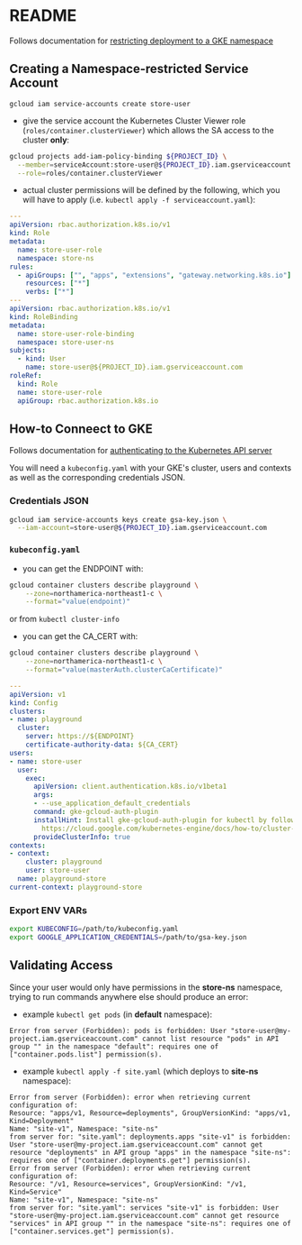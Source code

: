 # README
Follows documentation for [restricting deployment to a GKE namespace](https://cloud.google.com/deploy/docs/securing/sa-by-namespace)

## Creating a Namespace-restricted Service Account
```
gcloud iam service-accounts create store-user
```

- give the service account the Kubernetes Cluster Viewer role (`roles/container.clusterViewer`) which allows the SA access to the cluster **only**:
```sh
gcloud projects add-iam-policy-binding ${PROJECT_ID} \
  --member=serviceAccount:store-user@${PROJECT_ID}.iam.gserviceaccount.com \
  --role=roles/container.clusterViewer
```

- actual cluster permissions will be defined by the following, which you will have to apply (i.e. `kubectl apply -f serviceaccount.yaml`):
```yaml
---
apiVersion: rbac.authorization.k8s.io/v1
kind: Role
metadata:
  name: store-user-role
  namespace: store-ns
rules:
  - apiGroups: ["", "apps", "extensions", "gateway.networking.k8s.io"]
    resources: ["*"]
    verbs: ["*"]
---
apiVersion: rbac.authorization.k8s.io/v1
kind: RoleBinding
metadata:
  name: store-user-role-binding
  namespace: store-user-ns
subjects:
  - kind: User
    name: store-user@${PROJECT_ID}.iam.gserviceaccount.com
roleRef:
  kind: Role
  name: store-user-role
  apiGroup: rbac.authorization.k8s.io
```


## How-to Conneect to GKE
Follows documentation for [authenticating to the Kubernetes API server](https://cloud.google.com/kubernetes-engine/docs/how-to/api-server-authentication#environments-without-gcloud)

You will need a `kubeconfig.yaml` with your GKE's cluster, users and contexts as well as the corresponding credentials JSON.

### Credentials JSON
```sh
gcloud iam service-accounts keys create gsa-key.json \
  --iam-account=store-user@${PROJECT_ID}.iam.gserviceaccount.com
```

### `kubeconfig.yaml`
- you can get the ENDPOINT with:
```sh
gcloud container clusters describe playground \
    --zone=northamerica-northeast1-c \
    --format="value(endpoint)" 
```
or from `kubectl cluster-info`

- you can get the CA_CERT with:
```sh
gcloud container clusters describe playground \
    --zone=northamerica-northeast1-c \
    --format="value(masterAuth.clusterCaCertificate)" 
```

```yaml
---
apiVersion: v1
kind: Config
clusters:
- name: playground
  cluster:
    server: https://${ENDPOINT}
    certificate-authority-data: ${CA_CERT}
users:
- name: store-user
  user:
    exec:
      apiVersion: client.authentication.k8s.io/v1beta1
      args:
      - --use_application_default_credentials
      command: gke-gcloud-auth-plugin
      installHint: Install gke-gcloud-auth-plugin for kubectl by following
        https://cloud.google.com/kubernetes-engine/docs/how-to/cluster-access-for-kubectl#install_plugin
      provideClusterInfo: true
contexts:
- context:
    cluster: playground
    user: store-user
  name: playground-store
current-context: playground-store
```

### Export ENV VARs
```sh
export KUBECONFIG=/path/to/kubeconfig.yaml
export GOOGLE_APPLICATION_CREDENTIALS=/path/to/gsa-key.json
```


## Validating Access
Since your user would only have permissions in the **store-ns** namespace, trying to run commands anywhere else should produce an error:

- example `kubectl get pods` (in **default** namespace):
```console
Error from server (Forbidden): pods is forbidden: User "store-user@my-project.iam.gserviceaccount.com" cannot list resource "pods" in API group "" in the namespace "default": requires one of ["container.pods.list"] permission(s).
```

- example `kubectl apply -f site.yaml` (which deploys to **site-ns** namespace):
```console
Error from server (Forbidden): error when retrieving current configuration of:
Resource: "apps/v1, Resource=deployments", GroupVersionKind: "apps/v1, Kind=Deployment"
Name: "site-v1", Namespace: "site-ns"
from server for: "site.yaml": deployments.apps "site-v1" is forbidden: User "store-user@my-project.iam.gserviceaccount.com" cannot get resource "deployments" in API group "apps" in the namespace "site-ns": requires one of ["container.deployments.get"] permission(s).
Error from server (Forbidden): error when retrieving current configuration of:
Resource: "/v1, Resource=services", GroupVersionKind: "/v1, Kind=Service"
Name: "site-v1", Namespace: "site-ns"
from server for: "site.yaml": services "site-v1" is forbidden: User "store-user@my-project.iam.gserviceaccount.com" cannot get resource "services" in API group "" in the namespace "site-ns": requires one of ["container.services.get"] permission(s).
```
